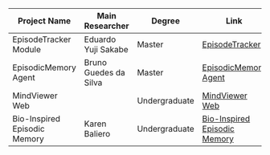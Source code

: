 
|Project Name| Main Researcher | Degree | Link|
|---|---|---|---|
|EpisodeTracker Module| Eduardo Yuji Sakabe| Master | [EpisodeTracker](https://github.com/CST-Group/EpisodeTrackerModule/tree/master)|
|EpisodicMemory Agent| Bruno Guedes da Silva| Master | [EpisodicMemory Agent](https://github.com/H-IAAC/EpisodicMemoryAgent/tree/main)|
|MindViewer Web| | Undergraduate| [MindViewer Web](https://github.com/H-IAAC/mindviewer-web)|
|Bio-Inspired Episodic Memory| Karen Baliero| Undergraduate| [Bio-Inspired Episodic Memory](https://github.com/H-IAAC/episodic-memory/tree/master)|

